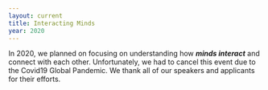 ```yaml
---
layout: current
title: Interacting Minds
year: 2020
---
```


In 2020, we planned on focusing on understanding how ***minds interact*** and connect with each other. Unfortunately, we had to cancel this event due to the Covid19 Global Pandemic. We thank all of our speakers and applicants for their efforts.

